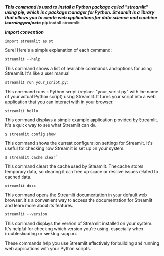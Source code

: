 ***This command is used to install a Python package called "streamlit" using pip, which is a package manager for Python. Streamlit is a library that allows you to create web applications for data science and machine learning projects***
    pip install streamlit

***Import convention***

    import streamlit as st
Sure! Here's a simple explanation of each command:

    streamlit --help
This command shows a list of available commands and options for using Streamlit. It's like a user manual.

    streamlit run your_script.py:
 This command runs a Python script (replace "your_script.py" with the name of your actual Python script) using Streamlit. It turns your script into a web application that you can interact with in your browser.

    streamlit hello

 This command displays a simple example application provided by Streamlit. It's a quick way to see what Streamlit can do.

    $ streamlit config show

This command shows the current configuration settings for Streamlit. It's useful for checking how Streamlit is set up on your system.


    $ streamlit cache clear`
    
This command clears the cache used by Streamlit. The cache stores temporary data, so clearing it can free up space or resolve issues related to cached data.

    streamlit docs
    
 This command opens the Streamlit documentation in your default web browser. It's a convenient way to access the documentation for Streamlit and learn more about its features.

    streamlit --version

 This command displays the version of Streamlit installed on your system. It's helpful for checking which version you're using, especially when troubleshooting or seeking support.

These commands help you use Streamlit effectively for building and running web applications with your Python scripts.